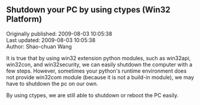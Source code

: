 ## Shutdown your PC by using ctypes (Win32 Platform)  
Originally published: 2009-08-03 10:05:38  
Last updated: 2009-08-03 10:05:38  
Author: Shao-chuan Wang  
  
It is true that by using win32 extension python modules, such as win32api, win32con, and win32security, we can easily shutdown the computer with a few steps. However, sometimes your python's runtime environment does not provide win32com module (because it is not a build-in module), we may have to shutdown the pc on our own.

By using ctypes, we are still able to shutdown or reboot the PC easily.
